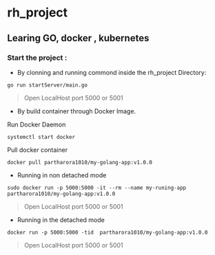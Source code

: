 # rh_project
## Learing GO, docker , kubernetes

### Start the project :
- By clonning and running commond inside the rh_project Directory: 

 ```console 
 go run startServer/main.go
 ```

> Open LocalHost port 5000 or 5001

- By build container through Docker Image.

Run Docker Daemon  
```console 
systemctl start docker 
```
Pull  docker container
```console 
docker pull partharora1010/my-golang-app:v1.0.0
```
 
- Running in non detached mode
```console 
sudo docker run -p 5000:5000 -it --rm --name my-runing-app partharora1010/my-golang-app:v1.0.0
```

>Open LocalHost port 5000 or 5001

- Running in the detached mode

```console 
docker run -p 5000:5000 -tid  partharora1010/my-golang-app:v1.0.0 
```
>Open LocalHost port 5000 or 5001

